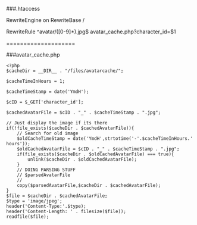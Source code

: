 ###.htaccess

RewriteEngine on
RewriteBase /

RewriteRule ^avatar/([0-9]*)\.jpg$ avatar_cache.php?character_id=$1

====================

###avatar_cache.php
``` 
<?php
$cacheDir = __DIR__ . "/files/avatarcache/";

$cacheTimeInHours = 1;

$cacheTimeStamp = date('YmdH');

$cID = $_GET['character_id'];

$cachedAvatarFile = $cID . "_" . $cacheTimeStamp . ".jpg"; 

// Just display the image if its there
if(!file_exists($cacheDir . $cachedAvatarFile)){
	// Search for old image
	$oldCacheTimeStamp = date('YmdH',strtotime('-'.$cacheTimeInHours.' hours'));
	$oldCachedAvatarFile = $cID . "_" . $cacheTimeStamp . ".jpg"; 
	if(file_exists($cacheDir . $oldCachedAvatarFile) === true){
		unlink($cacheDir . $oldCachedAvatarFile);
	}
	// DOING PARSING STUFF
	// $parsedAvatarFile
	//
	copy($parsedAvatarFile,$cacheDir . $cachedAvatarFile);
}
$file = $cacheDir . $cachedAvatarFile;
$type = 'image/jpeg';
header('Content-Type:'.$type);
header('Content-Length: ' . filesize($file));
readfile($file);
``` 
